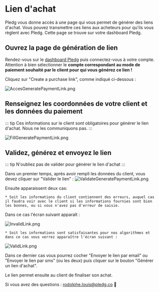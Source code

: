 # Lien d'achat

Pledg vous donne accès à une page qui vous permet de générer des liens d'achat. Vous pouvez transmettre ces liens aux acheteurs pour qu'ils vous règlent avec Pledg.
Cette page se trouve sur votre dashboard Pledg.

## Ouvrez la page de génération de lien

Rendez-vous sur le [dashboard Pledg](https://dashboard.ecard.pledg.co/) puis connectez-vous à votre compte.
Attention à bien sélectionner le **compte correspondant au mode de paiement souhaité par le client pour qui vous générez ce lien !**

Cliquez sur "Create a purchase link", comme indiqué ci-dessous :

![AccesGeneratePaymentLink.png](https://pledg-assets.s3-eu-west-1.amazonaws.com/ecard-plugin-doc/dashboard/fr/AccesGeneratePaymentLink.png)

## Renseignez les coordonnées de votre client et les données du paiement

::: tip
Ces informations sur le client sont obligatoires pour générer le lien d'achat. Nous ne les communiquons pas.
:::

![FillGeneratePaymentLink.png](https://pledg-assets.s3-eu-west-1.amazonaws.com/ecard-plugin-doc/dashboard/fr/FillGeneratePaymentLink.png)

## Validez, générez et envoyez le lien

::: tip
N'oubliez pas de valider pour générer le lien d'achat
:::

Dans un premier temps, après avoir rempli les données du client, vous devez cliquer sur "Valider le lien" :
![ValidateGeneratePaymentLink.png](https://pledg-assets.s3-eu-west-1.amazonaws.com/ecard-plugin-doc/dashboard/fr/ValidateGeneratePaymentLink.PNG)

Ensuite apparaissent deux cas:

	* Soit les informations du client contiennent des erreurs, auquel cas il faudra voir avec le client si les informations fournies sont bien les bonnes, ou si vous n'avez pas d'erreur de saisie.
Dans ce cas l'écran suivant apparaît :

![InvalidLink.png](https://pledg-assets.s3-eu-west-1.amazonaws.com/ecard-plugin-doc/dashboard/fr/InvalidLink.png)

	* Soit les informations sont satisfaisantes pour nos algorithmes et dans ce cas vous verrez apparaître l'écran suivant :

![ValidLink.png](https://pledg-assets.s3-eu-west-1.amazonaws.com/ecard-plugin-doc/dashboard/fr/ValidLink.png)

Dans ce dernier cas vous pourrez cocher "Envoyer le lien par email" ou "Envoyer le lien par sms" (ou les deux) puis cliquer sur le bouton "Générer un lien d'achat".

Le lien permet ensuite au client de finaliser son achat.

Si vous avez des questions : rodolphe.louis@pledg.co 👋
